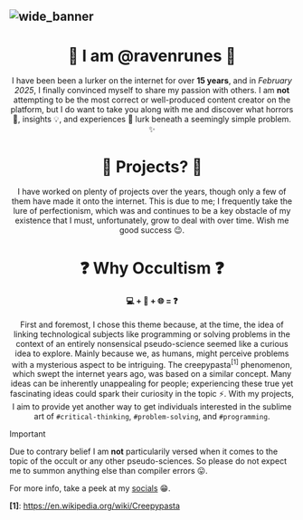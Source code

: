 
![wide_banner](https://github.com/user-attachments/assets/b1edd8ba-9908-40de-be3d-aca5dfb10f70)
---
<div align=center>
  <h1>👋 I am @ravenrunes 👋</h1>
I have been been a lurker on the internet for over <b>15 years</b>, and in <i>February 2025</i>, I finally convinced myself to share my passion with others. I am <b>not</b> attempting to be the most correct or well-produced content creator on the platform, but I do want to take you along with me and discover what horrors 👻, insights 💡, and experiences 👾 lurk beneath a seemingly simple problem. ✨
</div>
<div align=center>
  <h1>📂 Projects? 📂</h1>
I have worked on plenty of projects over the years, though only a few of them have made it onto the internet. This is due to me; I frequently take the lure of perfectionism, which was and continues to be a key obstacle of my existence that I must, unfortunately, grow to deal with over time. Wish me good success 😉.
</div>
<div align=center>
  <h1>❓ Why Occultism ❓</h1>
  <h4> 💻 + 🔮 + 🌐 = ❓</h4>
  <p>
First and foremost, I chose this theme because, at the time, the idea of linking technological subjects like programming or solving problems in the context of an entirely nonsensical pseudo-science seemed like a curious idea to explore.
    Mainly because we, as humans, might perceive problems with a mysterious aspect to be intriguing. The creepypasta<sup>[1]</sup> phenomenon, which swept the internet years ago, was based on a similar concept.     
  Many ideas can be inherently unappealing for people; experiencing these true yet fascinating ideas could spark their curiosity in the topic ⚡.
 With my projects, I aim to provide yet another way to get individuals interested in the sublime art of <code>#critical-thinking</code>, <code>#problem-solving</code>, and <code>#programming</code>.
  </p>
</div>

> [!IMPORTANT]
> Due to contrary belief I am **not** particularily versed when it comes to the topic of the occult or any other pseudo-sciences. So please do not expect me to summon anything else than compiler errors 😛.

For more info, take a peek at my [socials](https://linktr.ee/ravenrunesofficial) 😁.

**[1]**: https://en.wikipedia.org/wiki/Creepypasta
